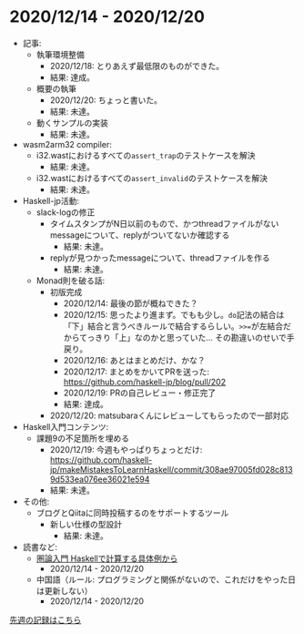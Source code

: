 # 2020/12/14 - 2020/12/20

- 記事:
    - 執筆環境整備
        - 2020/12/18: とりあえず最低限のものができた。
        - 結果: 達成。
    - 概要の執筆
        - 2020/12/20: ちょっと書いた。
        - 結果: 未達。
    - 動くサンプルの実装
        - 結果: 未達。
- wasm2arm32 compiler:
    - i32.wastにおけるすべての`assert_trap`のテストケースを解決
        - 結果: 未達。
    - i32.wastにおけるすべての`assert_invalid`のテストケースを解決
        - 結果: 未達。
- Haskell-jp活動:
    - slack-logの修正
        - タイムスタンプがN日以前のもので、かつthreadファイルがないmessageについて、replyがついてないか確認する
            - 結果: 未達。
        - replyが見つかったmessageについて、threadファイルを作る
            - 結果: 未達。
    - Monad則を破る話:
        - 初版完成
            - 2020/12/14: 最後の節が概ねできた？
            - 2020/12/15: 思ったより進まず。でもも少し。`do`記法の結合は「下」結合と言うべきルールで結合するらしい。`>>=`が左結合だからてっきり「上」なのかと思っていた... その勘違いのせいで手戻り。
            - 2020/12/16: あとはまとめだけ、かな？
            - 2020/12/17: まとめをかいてPRを送った: <https://github.com/haskell-jp/blog/pull/202>
            - 2020/12/19: PRの自己レビュー・修正完了
            - 結果: 達成。
        - 2020/12/20: matsubaraくんにレビューしてもらったので一部対応
- Haskell入門コンテンツ:
    - 課題9の不足箇所を埋める
        - 2020/12/19: 今週もやっぱりちょっとだけ: <https://github.com/haskell-jp/makeMistakesToLearnHaskell/commit/308ae97005fd028c8139d533ea076ee36021e594>
        - 結果: 未達。
- その他:
    - ブログとQiitaに同時投稿するのをサポートするツール
        - 新しい仕様の型設計
            - 結果: 未達。
- 読書など:
    - [圏論入門 Haskellで計算する具体例から](https://www.nippyo.co.jp/shop/book/8340.html)
        - 2020/12/14 - 2020/12/20
    - 中国語（ルール: プログラミングと関係がないので、これだけをやった日は更新しない）
        - 2020/12/14 - 2020/12/20

[先週の記録はこちら](https://github.com/igrep/daily-commits/blob/0c3647396c7adfe1e8f8b3f370a7e859a3a15e78/yesterday.md)
